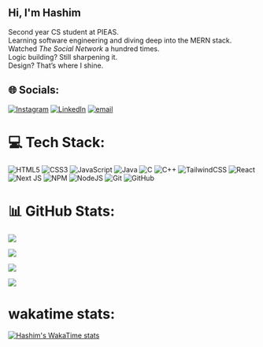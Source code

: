 ## Hi, I'm Hashim

Second year CS student at PIEAS.  
Learning software engineering and diving deep into the MERN stack.  
Watched *The Social Network* a hundred times.  
Logic building? Still sharpening it.  
Design? That’s where I shine.



## 🌐 Socials:
[![Instagram](https://img.shields.io/badge/Instagram-%23E4405F.svg?logo=Instagram&logoColor=white)](https://instagram.com/@rizzpreett) [![LinkedIn](https://img.shields.io/badge/LinkedIn-%230077B5.svg?logo=linkedin&logoColor=white)](https://linkedin.com/in/https://www.linkedin.com/in/hashim-matloob-raja/) [![email](https://img.shields.io/badge/Email-D14836?logo=gmail&logoColor=white)](mailto:hashimraja67@gmail.com) 

# 💻 Tech Stack:
![HTML5](https://img.shields.io/badge/html5-%23E34F26.svg?style=flat-square&logo=html5&logoColor=white) ![CSS3](https://img.shields.io/badge/css3-%231572B6.svg?style=flat-square&logo=css3&logoColor=white) ![JavaScript](https://img.shields.io/badge/javascript-%23323330.svg?style=flat-square&logo=javascript&logoColor=%23F7DF1E) ![Java](https://img.shields.io/badge/java-%23ED8B00.svg?style=flat-square&logo=openjdk&logoColor=white) ![C](https://img.shields.io/badge/c-%2300599C.svg?style=flat-square&logo=c&logoColor=white) ![C++](https://img.shields.io/badge/c++-%2300599C.svg?style=flat-square&logo=c%2B%2B&logoColor=white) ![TailwindCSS](https://img.shields.io/badge/tailwindcss-%2338B2AC.svg?style=flat-square&logo=tailwind-css&logoColor=white) ![React](https://img.shields.io/badge/react-%2320232a.svg?style=flat-square&logo=react&logoColor=%2361DAFB) ![Next JS](https://img.shields.io/badge/Next-black?style=flat-square&logo=next.js&logoColor=white) ![NPM](https://img.shields.io/badge/NPM-%23CB3837.svg?style=flat-square&logo=npm&logoColor=white) ![NodeJS](https://img.shields.io/badge/node.js-6DA55F?style=flat-square&logo=node.js&logoColor=white) ![Git](https://img.shields.io/badge/git-%23F05033.svg?style=flat-square&logo=git&logoColor=white) ![GitHub](https://img.shields.io/badge/github-%23121011.svg?style=flat-square&logo=github&logoColor=white)
# 📊 GitHub Stats:
<!-- GitHub Stats -->
![](https://github-readme-stats.vercel.app/api?username=HashimMatloob&theme=tokyonight&hide_border=false&include_all_commits=false&count_private=false)

<!-- GitHub Streak Stats -->
![](https://nirzak-streak-stats.vercel.app/?user=HashimMatloob&theme=tokyonight&hide_border=false)

<!-- Top Languages -->
![](https://github-readme-stats.vercel.app/api/top-langs/?username=HashimMatloob&theme=tokyonight&hide_border=false&include_all_commits=false&count_private=false&layout=compact)

<!-- Profile Visitor Count -->
[![](https://visitcount.itsvg.in/api?id=HashimMatloob&icon=0&color=0)](https://visitcount.itsvg.in)


# wakatime stats:
[![Hashim's WakaTime stats](https://github-readme-stats.vercel.app/api/wakatime?username=hashimmatloob&range=last_year&layout=compact&theme=tokyonight)](https://github.com/anuraghazra/github-readme-stats)


